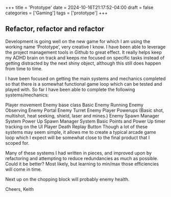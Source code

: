+++
title = 'Prototype'
date = 2024-10-16T21:17:52-04:00
draft = false
categories = ['Gaming']
tags = ['prototype']
+++

## Refactor, refactor and refactor
Development is going well on the new game for which I am using the working name ‘Prototype’, very creative I know. I have been able to leverage the project management tools in Github to great effect. It really helps keep my ADHD brain on track and keeps me focused on specific tasks instead of getting distracted by the next shiny object, although this still does happen from time to time.

I have been focused on getting the main systems and mechanics completed so that there is a somewhat functional game loop which can be tested and played with. So far I have been able to complete the following systems/mechanics:

Player movement
Enemy base class
Basic Enemy
Running Enemy
Observing Enemy
Portal Enemy
Turret Enemy
Player Powerups (Basic shot, multishot, heat seeking, shield, laser and mines.)
Enemy Spawn Manager System
Power Up Spawn Manager System
Basic Points and Power Up timer tracking on the UI
Player Death
Replay Button
Though a lot of these systems may seem simple, it allows me to create a typical arcade game loop which I expect will be somewhat close to the final product that I scoped for.

Many of these systems I had written in pieces, and improved upon by refactoring and attempting to reduce redundancies as much as possible. Could it be better? Most likely, but learning to min/max those efficiencies will come in time.

Next up on the chopping block will probably enemy health.

Cheers,
Keith
